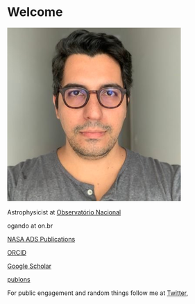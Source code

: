# Welcome

![Photo](ogandooriba.jpg)

Astrophysicist at [Observatório Nacional](https://www.on.br)

ogando at on.br

[NASA ADS Publications](https://ui.adsabs.harvard.edu/search/?q=author%3A%22ogando%2C%20r%22%20property%3Arefereed&sort=date%20desc&rows=25)

[ORCID](https://orcid.org/0000-0003-2120-1154)

[Google Scholar](https://scholar.google.com/citations?user=aH3vHPwAAAAJ&hl=pt-BR)

[publons](https://publons.com/researcher/A-1747-2010/)

For public engagement and random things follow me at [Twitter](https://twitter.com/rilogando), 

<!-- [Brazilian CV Lattes (currently offline due to server issues)](http://lattes.cnpq.br/1794801345183675)

PS. My other page is at http://staff.on.br/ogando (currently offline due to server issues)-->
